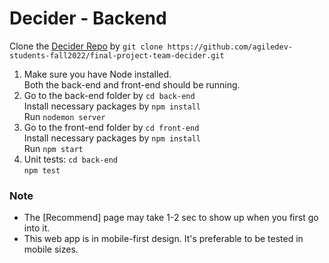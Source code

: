 # Decider - Backend

Clone the [Decider Repo](https://github.com/agiledev-students-fall2022/final-project-team-decider.git) by ```git clone https://github.com/agiledev-students-fall2022/final-project-team-decider.git```
<br>
1. Make sure you have Node installed.<br>
Both the back-end and front-end should be running.<br>
2. Go to the back-end folder by ```cd back-end```<br>
Install necessary packages by ```npm install```<br>
Run ```nodemon server```<br>
3. Go to the front-end folder by ```cd front-end```<br>
Install necessary packages by ```npm install```<br>
Run ```npm start```<br>
4. Unit tests: ```cd back-end```<br>
```npm test```<br>

### Note

<ul>
<li>The [Recommend] page may take 1-2 sec to show up when you first go into it.
<li>This web app is in mobile-first design. It's preferable to be tested in mobile sizes.

